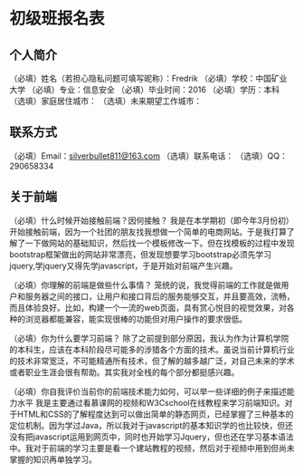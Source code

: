 # 初级班报名表

## 个人简介

（必填）姓名（若担心隐私问题可填写昵称）：Fredrik
（必填）学校：中国矿业大学
（必填）专业：信息安全
（必填）毕业时间：2016
（必填）学历：本科
（选填）家庭居住城市：
（选填）未来期望工作城市：

## 联系方式

（必填）Email：silverbullet811@163.com
（选填）联系电话：
（选填）QQ：290658334

## 关于前端

（必填）什么时候开始接触前端？因何接触？
      我是在本学期初（即今年3月份初）开始接触前端，因为一个社团的朋友找我想做一个简单的电商网站。于是我打算了解了一下做网站的基础知识，然后找一个模板修改一下。但在找模板的过程中发现bootstrap框架做出的网站非常漂亮，但发现想要学习bootstrap必须先学习jquery,学jquery又得先学javascript，于是开始对前端产生兴趣。

（必填）你理解的前端是做些什么事情？
      笼统的说，我觉得前端的工作就是做用户和服务器之间的接口，让用户和接口背后的服务能够交互，并且要高效，流畅，而且体验良好。比如，构建一个一流的web页面，具有赏心悦目的视觉效果，对各种的浏览器都能兼容，能实现很棒的功能但对用户操作的要求很低。

（必填）你为什么要学习前端？
      除了之前提到部分原因，我认为作为计算机学院的本科生，应该在本科阶段尽可能多的涉猎各个方面的技术。虽说当前计算机行业的技术非常宽泛，不可能精通所有技术，但了解的越多越广泛，对自己未来的学术或者职业生涯会很有帮助。其实我对全栈的每个部分都挺感兴趣。

（必填）你自我评价当前你的前端技术能力如何，可以举一些详细的例子来描述能力水平
      我是主要通过看慕课网的视频和W3Cschool在线教程来学习前端知识。对于HTML和CSS的了解程度达到可以做出简单的静态网页，已经掌握了三种基本的定位机制。因为学过Java，所以我对于javascript的基本知识学的也比较快，但还没有把javascript运用到网页中，同时也开始学习Jquery，但也还在学习基本语法中。我对于前端的学习主要是看一个建站教程的视频，然后对于视频中用到但尚未掌握的知识再单独学习。
